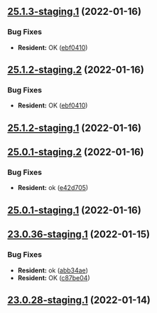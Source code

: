 ## [25.1.3-staging.1](https://github.com/vijay-bhatt-vts/version-poc/compare/v25.1.2...v25.1.3-staging.1) (2022-01-16)


### Bug Fixes

* **Resident:** OK ([ebf0410](https://github.com/vijay-bhatt-vts/version-poc/commit/ebf0410a23c55f731c68e7d4a49341f95b67c101))

## [25.1.2-staging.2](https://github.com/vijay-bhatt-vts/version-poc/compare/v25.1.2-staging.1...v25.1.2-staging.2) (2022-01-16)


### Bug Fixes

* **Resident:** OK ([ebf0410](https://github.com/vijay-bhatt-vts/version-poc/commit/ebf0410a23c55f731c68e7d4a49341f95b67c101))

## [25.1.2-staging.1](https://github.com/vijay-bhatt-vts/version-poc/compare/v25.1.1...v25.1.2-staging.1) (2022-01-16)

## [25.0.1-staging.2](https://github.com/vijay-bhatt-vts/version-poc/compare/v25.0.1-staging.1...v25.0.1-staging.2) (2022-01-16)


### Bug Fixes

* **Resident:** ok ([e42d705](https://github.com/vijay-bhatt-vts/version-poc/commit/e42d7052f1463215881e87817506defe879c0418))

## [25.0.1-staging.1](https://github.com/vijay-bhatt-vts/version-poc/compare/v25.0.0...v25.0.1-staging.1) (2022-01-16)

## [23.0.36-staging.1](https://github.com/vijay-bhatt-vts/version-poc/compare/v23.0.35...v23.0.36-staging.1) (2022-01-15)


### Bug Fixes

* **Resident:** ok ([abb34ae](https://github.com/vijay-bhatt-vts/version-poc/commit/abb34aec6e41e1005bb69acd982446c605ddcf0e))
* **Resident:** OK ([c87be04](https://github.com/vijay-bhatt-vts/version-poc/commit/c87be048621f18b5c7af4c5d31ed669661bfa89c))

## [23.0.28-staging.1](https://github.com/vijay-bhatt-vts/version-poc/compare/v23.0.27...v23.0.28-staging.1) (2022-01-14)
